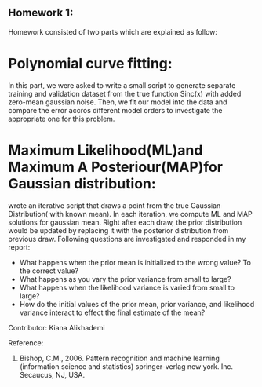 ## Homework 1:
Homework consisted of two parts which are explained as follow:
# Polynomial curve fitting:
In this part, we were asked to write a small script to generate separate training and validation dataset from the true   function Sinc(x) with added zero-mean gaussian noise. Then, we fit our model into the data and compare the error accros different model orders to investigate the appropriate one for this problem. 
   
# Maximum Likelihood(ML)and Maximum A Posteriour(MAP)for Gaussian distribution:
wrote an iterative script that draws a point from the true Gaussian Distribution( with known mean). In each iteration, we compute ML and MAP solutions for gaussian mean. Right after each draw, the prior distribution would be updated by replacing it with the posterior distribution from previous draw. 
Following questions are investigated and responded in my report:
- What happens when the prior mean is initialized to the wrong value? To the correct value?
- What happens as you vary the prior variance from small to large?
- What happens when the likelihood variance is varied from small to large? 
- How do the initial values of the prior mean, prior variance, and likelihood variance interact to effect the final estimate of the mean?

Contributor: Kiana Alikhademi

Reference:
1. Bishop, C.M., 2006. Pattern recognition and machine learning (information science and
statistics) springer-verlag new york. Inc. Secaucus, NJ, USA.
